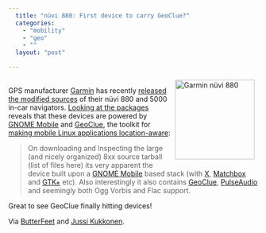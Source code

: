 ```yaml
---
  title: "nüvi 880: First device to carry GeoClue?"
  categories: 
    - "mobility"
    - "geo"
    - ""
  layout: "post"

---
```

<p>
<a href="http://bergie.iki.fi/midcom-serveattachmentguid-df2525a0393111dd8e19cff0c0a20c890c89/garmin-nuvi-880.jpg"><img src="http://bergie.iki.fi/midcom-serveattachmentguid-e2194a20393111ddaaef9112f3e2841e841e/garmin-nuvi-880-tm.jpg" height="160" width="160" border="0" align="right" hspace="8" vspace="4" alt="Garmin nüvi 880" title="Garmin nüvi 880" /></a>
<br />GPS manufacturer <a href="http://www.garmin.com/garmin/cms/site/us">Garmin</a> has recently <a href="http://developer.garmin.com/linux/">released the modified sources</a> of their nüvi 880 and 5000 in-car navigators. <a href="http://butterfeet.org/?p=57">Looking at the packages</a> reveals that these devices are powered by <a href="http://gnome.org/mobile">GNOME Mobile</a> and <a href="http://geoclue.freedesktop.org/">GeoClue</a>, the toolkit for <a href="http://bergie.iki.fi/blog/iphone-geoclue_and_making_mobile_devices_location-aware.html">making mobile Linux applications location-aware</a>:
</p><blockquote>
On downloading and Inspecting the large (and nicely organized) 8xx source tarball (list of files here) its very apparent the device built upon a <a href="http://gnome.org/mobile">GNOME Mobile</a> based stack (with <a href="http://x.org/">X</a>, <a href="http://matchbox-project.org/">Matchbox</a> and <a href="http://gtk.org/">GTK+</a> etc). Also interestingly it also contains <a href="http://www.freedesktop.org/wiki/Software/GeoClue">GeoClue</a>, <a href="http://www.pulseaudio.org/">PulseAudio</a> and seemingly both Ogg Vorbis and Flac support.
</blockquote><p>
Great to see GeoClue finally hitting devices!
</p><p>
Via <a href="http://butterfeet.org/?p=57">ButterFeet</a> and <a href="http://vilunki.wordpress.com/">Jussi Kukkonen</a>.
</p>